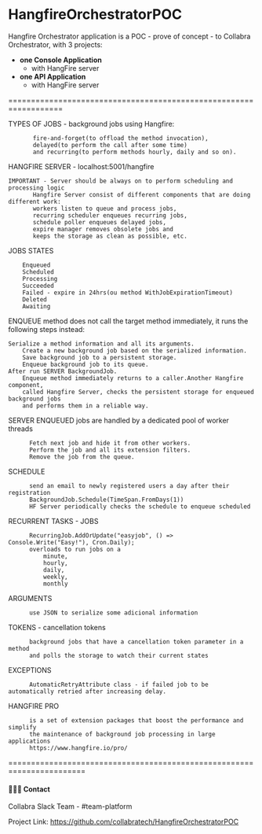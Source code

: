 # HangfireOrchestratorPOC
Hangfire Orchestrator application is a POC - prove of concept - to Collabra Orchestrator, with 3 projects:
	 
- **one Console Application**
	- 	with HangFire server
- **one API Application**
 	- 	with HangFire server
 
==================================================================

 TYPES OF JOBS - background jobs using Hangfire: 
 
           fire-and-forget(to offload the method invocation), 
           delayed(to perform the call after some time)
           and recurring(to perform methods hourly, daily and so on).

HANGFIRE SERVER  - localhost:5001/hangfire

	IMPORTANT - Server should be always on to perform scheduling and processing logic
           Hangfire Server consist of different components that are doing different work:
           workers listen to queue and process jobs,
           recurring scheduler enqueues recurring jobs,
           schedule poller enqueues delayed jobs,
           expire manager removes obsolete jobs and
           keeps the storage as clean as possible, etc.

JOBS STATES 
      
		Enqueued
		Scheduled
		Processing
		Succeeded
		Failed - expire in 24hrs(ou method WithJobExpirationTimeout)
		Deleted
		Awaiting
          
ENQUEUE method does not call the target method immediately, it runs the following steps instead:

	Serialize a method information and all its arguments.
		Create a new background job based on the serialized information.
		Save background job to a persistent storage.
		Enqueue background job to its queue.
	After run SERVER BackgroundJob.
		Enqueue method immediately returns to a caller.Another Hangfire component,
		called Hangfire Server, checks the persistent storage for enqueued background jobs
		and performs them in a reliable way.

SERVER ENQUEUED jobs are handled by a dedicated pool of worker threads

          Fetch next job and hide it from other workers.
          Perform the job and all its extension filters.
          Remove the job from the queue.


SCHEDULE  

          send an email to newly registered users a day after their registration
          BackgroundJob.Schedule(TimeSpan.FromDays(1))
          HF Server periodically checks the schedule to enqueue scheduled

RECURRENT TASKS - JOBS

          RecurringJob.AddOrUpdate("easyjob", () => Console.Write("Easy!"), Cron.Daily);
          overloads to run jobs on a 
              minute, 
              hourly, 
              daily, 
              weekly, 
              monthly

ARGUMENTS

          use JSON to serialize some adicional information


TOKENS - cancellation tokens

          background jobs that have a cancellation token parameter in a method 
          and polls the storage to watch their current states


EXCEPTIONS

          AutomaticRetryAttribute class - if failed job to be automatically retried after increasing delay.


 HANGFIRE PRO 
 
          is a set of extension packages that boost the performance and simplify
          the maintenance of background job processing in large applications
          https://www.hangfire.io/pro/

=======================================================================

 #### 👨🏼‍🏫 Contact
 
 Collabra Slack Team - #team-platform
 
 Project Link: https://github.com/collabratech/HangfireOrchestratorPOC




